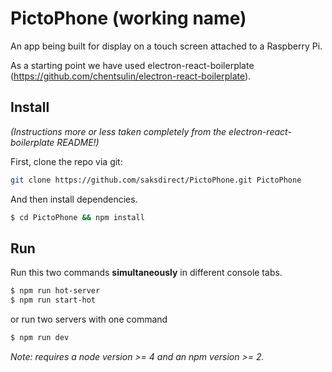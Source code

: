 # PictoPhone (working name)

An app being built for display on a touch screen attached to a Raspberry Pi.

As a starting point we have used electron-react-boilerplate (https://github.com/chentsulin/electron-react-boilerplate).

## Install

*(Instructions more or less taken completely from the electron-react-boilerplate README!)*

First, clone the repo via git:

```bash
git clone https://github.com/saksdirect/PictoPhone.git PictoPhone
```

And then install dependencies.

```bash
$ cd PictoPhone && npm install
```


## Run

Run this two commands __simultaneously__ in different console tabs.

```bash
$ npm run hot-server
$ npm run start-hot
```

or run two servers with one command

```bash
$ npm run dev
```

*Note: requires a node version >= 4 and an npm version >= 2.*


